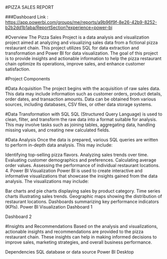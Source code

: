 
#PIZZA SALES REPORT


###Dashboard Link : https://app.powerbi.com/groups/me/reports/a9b96f9f-8e26-42b9-8252-b2b2dd1b1aba/ReportSection?experience=power-bi

#Overview 
The Pizza Sales Project is a data analysis and visualization project aimed at analyzing and visualizing sales data from a fictional pizza restaurant chain. This project utilizes SQL for data extraction and transformation and Power BI for data visualization. The goal of this project is to provide insights and actionable information to help the pizza restaurant chain optimize its operations, improve sales, and enhance customer satisfaction.

#Project Components

#Data Acquisition
The project begins with the acquisition of raw sales data. This data may include information such as customer orders, product details, order dates, and transaction amounts. Data can be obtained from various sources, including databases, CSV files, or other data storage systems.

#Data Transformation with SQL
SQL (Structured Query Language) is used to clean, filter, and transform the raw data into a format suitable for analysis. This may involve tasks such as joining tables, aggregating data, handling missing values, and creating new calculated fields.

#Data Analysis
Once the data is prepared, various SQL queries are written to perform in-depth data analysis. This may include:

Identifying top-selling pizza flavors. Analyzing sales trends over time. Evaluating customer demographics and preferences. Calculating average order values. Assessing the performance of individual restaurant locations. 4. Power BI Visualization Power BI is used to create interactive and informative visualizations that showcase the insights gained from the data analysis. The visualizations may include:

Bar charts and pie charts displaying sales by product category. Time series charts illustrating sales trends. Geographic maps showing the distribution of restaurant locations. Dashboards summarizing key performance indicators (KPIs). Power BI Visualization 
Dashboard 1

Dashboard 2

#Insights and Recommendations
Based on the analysis and visualizations, actionable insights and recommendations are provided to the pizza restaurant chain. These insights can help in making informed decisions to improve sales, marketing strategies, and overall business performance.

Dependencies SQL database or data source Power BI Desktop
